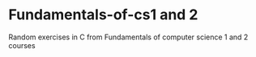 # Fundamentals-of-cs1 and 2
Random exercises in C from Fundamentals of computer science 1 and 2 courses
